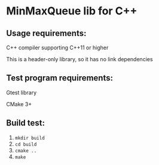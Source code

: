 # MinMaxQueue lib for C++

## Usage requirements:

C++ compiler supporting C++11 or higher

This is a header-only library, so it has no link dependencies

## Test program requirements:

Gtest library

CMake 3+

## Build test:

1. ``mkdir build``
2. ``cd build``
3. ``cmake ..``
4. ``make``
